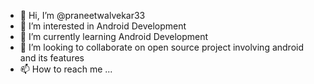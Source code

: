 - 👋 Hi, I’m @praneetwalvekar33
- 👀 I’m interested in Android Development
- 🌱 I’m currently learning Android Development
- 💞️ I’m looking to collaborate on open source project involving android and its features
- 📫 How to reach me ...

<!---
praneetwalvekar33/praneetwalvekar33 is a ✨ special ✨ repository because its `README.md` (this file) appears on your GitHub profile.
You can click the Preview link to take a look at your changes.
--->
